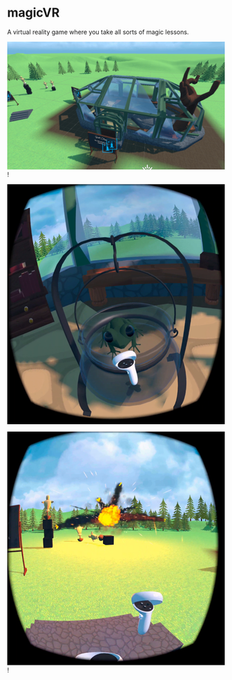 # magicVR

A virtual reality game where you take all sorts of magic lessons.

![Screenshot](vr3.png)!

![Screenshot](vr1.png)

![Screenshot](vr2.png)!